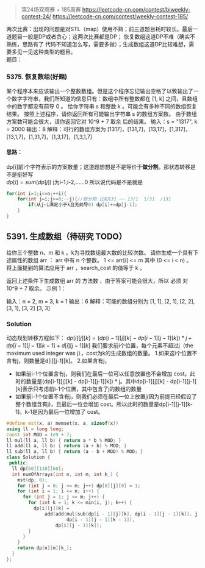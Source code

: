 > 第24场双周赛  + 185周赛
https://leetcode-cn.com/contest/biweekly-contest-24/
> https://leetcode-cn.com/contest/weekly-contest-185/

两次比赛：出现的问题是对STL（map）使用不熟；前三道题目耗时较长。最后一道题目一般是DP或者贪心；这两次比赛都是DP；
恢复数组这道DP不难（确实不熟练，思路有了 代码不知道怎么写，需要多做）；生成数组这道DP比较难想，需要多见一见这种类型的题目。   
题目：  
### 5375. 恢复数组(好题)
某个程序本来应该输出一个整数数组。但是这个程序忘记输出空格了以致输出了一个数字字符串，我们所知道的信息只有：数组中所有整数都在 [1, k] 之间，且数组中的数字都没有前导 0 。
给你字符串 s 和整数 k 。可能会有多种不同的数组恢复结果。
按照上述程序，请你返回所有可能输出字符串 s 的数组方案数。
由于数组方案数可能会很大，请你返回它对 10^9 + 7 取余 后的结果。
输入：s = "1317", k = 2000
输出：8
解释：可行的数组方案为 [1317]，[131,7]，[13,17]，[1,317]，[13,1,7]，[1,31,7]，[1,3,17]，[1,3,1,7]
#### 思路：
dp[i]前i个字符表示的方案数量；这道题想想是不是等价于**做分割**。那状态转移是不是挺好写  
$dp[i]=sum(dp[j])$ j为i-1,i-2,……0
所以说代码是不是就是
```cpp
for(int i=1;i<=n;++i){
    for(int j=i;j>=0;--j){//做分割 比如131 —— 13/1  1/31  /131
        if(从j~i满足小于k且无前导0) dp[i]+=dp[j-1];
    }
}
```

## 5391. 生成数组（待研究 TODO）
给你三个整数 n、m 和 k 。k为寻找数组最大数的比较次数。
请你生成一个具有下述属性的数组 arr ：
    arr 中有 n 个整数。
    1 <= arr[i] <= m 其中 (0 <= i < n) 。
    将上面提到的算法应用于 arr ，search_cost 的值等于 k 。

返回上述条件下生成数组 arr 的 方法数 ，由于答案可能会很大，所以 必须 对 10^9 + 7 取余。
示例 1：

输入：n = 2, m = 3, k = 1
输出：6
解释：可能的数组分别为 [1, 1], [2, 1], [2, 2], [3, 1], [3, 2] [3, 3]
### Solution
动态规划转移方程如下：
$dp[i][j][k] = (dp[i-1][j][k] - dp[i-1][j-1][k]) * j + dp[i-1][j-1][k-1] + d[i][j-1][k]$
我们要求前i个位置，每个元素不超过j（the maximum used integer was j），cost为k的生成数组的数量。
1.如果这i个位置不含有j，则数量是d[i][j-1][k]。
2.如果含有j，
- 如果前i-1个位置含有j，则我们在最后一位可以任意放置也不会增加 cost。此时的数量是(dp[i-1][j][k] - dp[i-1][j-1][k]) * j。其中dp[i-1][j][k] - dp[i-1][j-1][k]表示只考虑前i-1个位置，其中包含了j的数组的数量
- 如果前i-1个位置不含有j，则我们必须在最后一位上放置j(因为前提已经假设了整个数组含有j)，且最后一位会增加 cost。所以此时的数量是dp[i-1][j-1][k-1]。k-1是因为最后一位增加了 cost。
```cpp
#define mst(x, a) memset(x, a, sizeof(x))
using ll = long long;
const int MOD = 1e9 + 7;
ll mul(ll a, ll b) { return a * b % MOD; }
ll add(ll a, ll b) { return (a + b) % MOD; }
ll sub(ll a, ll b) { return (a - b + MOD) % MOD; }
class Solution {
 public:
  ll dp[60][110][60];
  int numOfArrays(int n, int m, int k_) {
    mst(dp, 0);
    for (int j = 0; j <= m; j++) dp[0][j][0] = 1;
    for (int i = 1; i <= n; i++) {
      for (int j = 1; j <= m; j++) {
        for (int k = 1; k <= min(i, j); k++) {
          dp[i][j][k] =
              add(add(mul(sub(dp[i - 1][j][k], dp[i - 1][j - 1][k]), j),
                      dp[i - 1][j - 1][k - 1]),
                  dp[i][j - 1][k]);
        }
      }
    }
    return dp[n][m][k_];
  }
};
```
